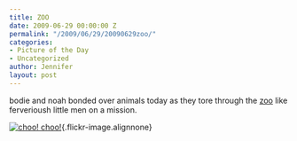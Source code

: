 ```yaml
---
title: ZOO
date: 2009-06-29 00:00:00 Z
permalink: "/2009/06/29/20090629zoo/"
categories:
- Picture of the Day
- Uncategorized
author: Jennifer
layout: post
---
```


bodie and noah bonded over animals today as they tore through the [zoo](http://www.flickr.com/photos/jenniferandJennifers_photos/sets/72157620606921189/ "zoo") like ferverioush little men on a mission.

[![choo! choo!](http://farm4.static.flickr.com/3586/3674103438_0a843857ff.jpg)](http://www.flickr.com/photos/jenniferandJennifers_photos/3674103438/ "choo! choo!"){.flickr-image.alignnone}

